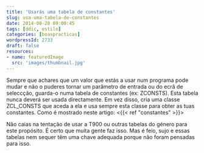 ```yaml
---
title: 'Usarás uma tabela de constantes'
slug: usa-uma-tabela-de-constantes
date: 2014-08-28 09:00:45
tags: [ddic, estilo]
categories: [boaspracticas]
wordpressId: 2733
draft: false
resources:
- name: featuredImage
  src: 'images/thumbnail.jpg'
---
```

Sempre que achares que um valor que estás a usar num programa pode mudar e não o puderes tornar um parâmetro de entrada ou do ecrã de seleccção, guarda-o numa tabela de constantes (ex: ZCONSTS). Esta tabela nunca deverá ser usada directamente. Em vez disso, cria uma classe ZCL_CONSTS que aceda a ela e usa sempre esta classe para obter as tuas constantes. Como é mostrado neste artigo:
<{{< ref "constantes" >}}>

Não caias na tentação de usar a T900 ou outras tabelas do género para este propósito. É certo que muita gente faz isso. Mas é feio, sujo e essas tabelas nem sequer têm uma chave adequada porque não foram pensadas para isso.
